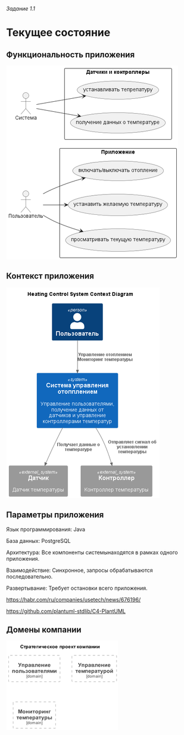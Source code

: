 _Задание 1.1_

# Текущее состояние

## Функциональность приложения

![Use Cases](./arch/current%20state/Use%20Cases.png)

## Контекст приложения

![C4 диаграмма](./arch/current%20state/Context-Heating_Control_System_Context_Diagram.png)

## Параметры приложения

Язык программирования: Java

База данных: PostgreSQL

Архитектура: Все компоненты системынаходятся в рамках одного приложения.

Взаимодействие: Синхронное, запросы обрабатываются последовательно.

Развертывание: Требует остановки всего приложения.

https://habr.com/ru/companies/usetech/news/676196/

https://github.com/plantuml-stdlib/C4-PlantUML

## Домены компании

![Домены](./arch/current%20state/domains-__.png)